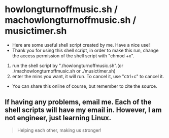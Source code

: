 # howlongturnoffmusic.sh / machowlongturnoffmusic.sh / musictimer.sh
- Here are some useful shell script created by me. Have a nice use!
- Thank you for using this shell script, in order to make this run, change the access permission of the shell script with "chmod +x".

1. run the shell script by "./howlongturnoffmusic.sh".(or ./machowlongturnoffmusic.sh or ./musictimer.sh)
2. enter the mins you want, it will run. To cancel it, use "ctrl+c" to cancel it.

- You can share this online of course, but remember to cite the source.
## If having any problems, email me. Each of the shell scripts will have my email in. However, I am not engineer, just learning Linux. 
> Helping each other, making us stronger!




